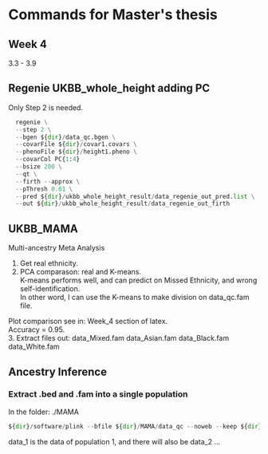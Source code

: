 # Commands for Master's thesis
## Week 4
3.3 - 3.9   

## Regenie UKBB_whole_height adding PC
Only Step 2 is needed.   
```python
  regenie \
  --step 2 \
  --bgen ${dir}/data_qc.bgen \
  --covarFile ${dir}/covar1.covars \
  --phenoFile ${dir}/height1.pheno \
  --covarCol PC{1:4}
  --bsize 200 \
  --qt \
  --firth --approx \
  --pThresh 0.01 \
  --pred ${dir}/ukbb_whole_height_result/data_regenie_out_pred.list \
  --out ${dir}/ukbb_whole_height_result/data_regenie_out_firth
```

## UKBB_MAMA
Multi-ancestry Meta Analysis   
1. Get real ethnicity.   
2. PCA comparason: real and K-means.   
   K-means performs well, and can predict on Missed Ethnicity, and wrong self-identification.   
   In other word, I can use the K-means to make division on data_qc.fam file.   

Plot comparison see in: Week_4 section of latex.   
Accuracy = 0.95.   
3. Extract files out: data_Mixed.fam data_Asian.fam data_Black.fam data_White.fam   


## Ancestry Inference
### Extract .bed and .fam into a single population
In the folder: ./MAMA
```python
${dir}/software/plink --bfile ${dir}/MAMA/data_qc --noweb --keep ${dir}/MAMA/data_Asian.fam --recode --make-bed --out ${dir}/MAMA/data_Asian
```
data_1 is the data of population 1, and there will also be data_2 ...   
